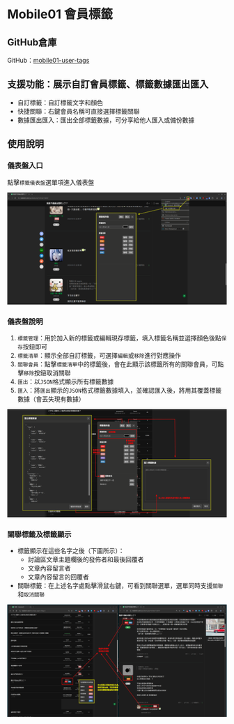 # Mobile01 會員標籤

## GitHub倉庫

GitHub：[mobile01-user-tags](https://github.com/ZiugatWong/mobile01-user-tags)

## 支援功能：展示自訂會員標籤、標籤數據匯出匯入

- 自訂標籤：自訂標籤文字和顏色
- 快捷關聯：右鍵會員名稱可直接選擇標籤關聯
- 數據匯出匯入：匯出全部標籤數據，可分享給他人匯入或備份數據

## 使用說明

### 儀表盤入口

點擊`標籤儀表盤`選單項進入儀表盤

![儀表盤入口](https://raw.githubusercontent.com/ZiugatWong/mobile01-user-tags/main/img/menu.png)

### 儀表盤說明

1. `標籤管理`：用於加入新的標籤或編輯現存標籤，填入標籤名稱並選擇顏色後點`保存`按鈕即可
1. `標籤清單`：顯示全部自訂標籤，可選擇`編輯`或`移除`進行對應操作
1. `關聯會員`：點擊`標籤清單`中的標籤後，會在此顯示該標籤所有的關聯會員，可點擊`移除`按鈕取消關聯
1. `匯出`：以`JSON`格式顯示所有標籤數據
1. `匯入`：將`匯出`顯示的`JSON`格式標籤數據填入，並確認匯入後，將用其覆蓋標籤數據（會丟失現有數據）

![標籤儀表盤](https://raw.githubusercontent.com/ZiugatWong/mobile01-user-tags/main/img/ui.png)

### 關聯標籤及標籤顯示

- 標籤顯示在這些名字之後（下圖所示）：
    - 討論區文章主題欄後的發佈者和最後回覆者
    - 文章內容留言者
    - 文章內容留言的回覆者
- 關聯標籤：在上述名字處點擊滑鼠右鍵，可看到關聯選單，選單同時支援`關聯`和`取消關聯`


![顯示會員標籤](https://raw.githubusercontent.com/ZiugatWong/mobile01-user-tags/main/img/show-user-tags.png)